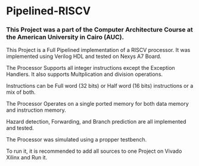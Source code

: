 # Pipelined-RISCV
### This Project was a part of the Computer Architecture Course at the American University in Cairo (AUC).

This Project is a Full Pipelined implementation of a RISCV processor. It was implemented using Verilog HDL and tested on Nexys A7 Board.

The Processor Supports all integer instructions except the Exception Handlers. It also supports Multplication and division operations. 

Instructions can be Full word (32 bits) or Half word (16 bits) instructions or a mix of both. 

The Processor Operates on a single ported memory for both data memory and instruction memory.

Hazard detection, Forwarding, and Branch prediction are all implemented and tested.

The Processor was simulated using a propper testbench.

To run it, it is recommended to add all sources to one Project on Vivado Xilinx and Run it.
